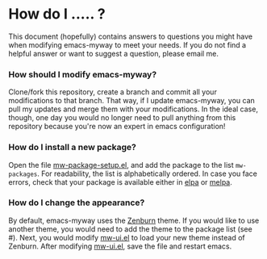 # How do I ..... ?

This document (hopefully) contains answers to questions you might have when modifying emacs-myway to meet your needs.
If you do not find a helpful answer or want to suggest a question, please email me.

### How should I modify emacs-myway?

Clone/fork this repository, create a branch and commit all your modifications to that branch.
That way, if I update emacs-myway, you can pull my updates and merge them with your modifications.
In the ideal case, though, one day you would no longer need to pull anything from this repository because you're now an expert in emacs configuration!

### How do I install a new package?

Open the file [mw-package-setup.el](../bootstrap/mw-package-setup.el), and add the package to the list `mw-packages`.
For readability, the list is alphabetically ordered.
In case you face errors, check that your package is available either in [elpa](https://elpa.gnu.org) or [melpa](https://melpa.org).

### How do I change the appearance?

By default, emacs-myway uses the [Zenburn](https://github.com/bbatsov/zenburn-emacs) theme.
If you would like to use another theme, you would need to add the theme to the package list (see #).
Next, you would modify [mw-ui.el](../customizations/mw-ui.el) to load your new theme instead of Zenburn.
After modifying [mw-ui.el](../customizations/mw-ui.el), save the file and restart emacs.